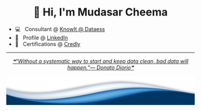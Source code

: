 <h1 align="center">👋 Hi, I'm Mudasar Cheema</h1>


- 💻 &nbsp; Consultant @ <a href="https://www.knowit.no/">KnowIt @ Dataess</a>
- 👨 &nbsp; Profile @ <a href="https://www.linkedin.com/in/mudasar-ahmad/">LinkedIn</a>
- 📃 &nbsp; Certifications @ <a href="https://www.credly.com/users/mudasar-ahmad-cheema.4412309d/badges">Credly</a>


---


 <p align="center">
<a href='https://github.com/marketplace/actions/quote-readme'>
<!--STARTS_HERE_QUOTE_README-->
<i>❝“Without a systematic way to start and keep data clean, bad data will happen.”— Donato Diorio❞</i>
<!--ENDS_HERE_QUOTE_README-->
</a>
 </p>

 <img src="https://raw.githubusercontent.com/mudasar187/mudasar187/master/wave.png">
